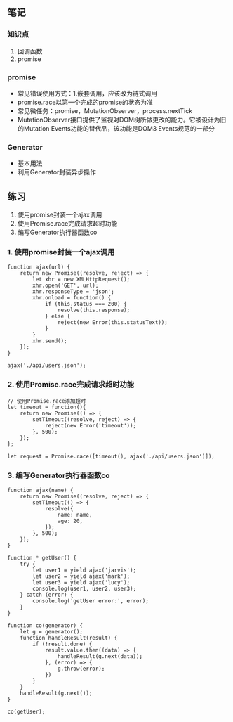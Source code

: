 ## 笔记
### 知识点
1. 回调函数
2. promise

### promise
- 常见错误使用方式：1.嵌套调用，应该改为链式调用
- promise.race以第一个完成的promise的状态为准
- 常见微任务：promise，MutationObserver，process.nextTick
- MutationObserver接口提供了监视对DOM树所做更改的能力。它被设计为旧的Mutation Events功能的替代品，该功能是DOM3 Events规范的一部分

### Generator
- 基本用法
- 利用Generator封装异步操作

## 练习
1. 使用promise封装一个ajax调用
2. 使用Promise.race完成请求超时功能
3. 编写Generator执行器函数co

### 1. 使用promise封装一个ajax调用
```
function ajax(url) {
    return new Promise((resolve, reject) => {
        let xhr = new XMLHttpRequest();
        xhr.open('GET', url);
        xhr.responseType = 'json';
        xhr.onload = function() {
            if (this.status === 200) {
                resolve(this.response);
            } else {
                reject(new Error(this.statusText));
            }
        }
        xhr.send();
    });
}

ajax('./api/users.json');
```

### 2. 使用Promise.race完成请求超时功能
```
// 使用Promise.race添加超时
let timeout = function(){
    return new Promise(() => {
        setTimeout((resolve, reject) => {
            reject(new Error('timeout'));
        }, 500);
    });
};

let request = Promise.race([timeout(), ajax('./api/users.json')]);
```
### 3. 编写Generator执行器函数co
```
function ajax(name) {
    return new Promise((resolve, reject) => {
        setTimeout(() => {
            resolve({
                name: name,
                age: 20,
            });
        }, 500);
    });
}

function * getUser() {
    try {
        let user1 = yield ajax('jarvis');
        let user2 = yield ajax('mark');
        let user3 = yield ajax('lucy');
        console.log(user1, user2, user3);
    } catch (error) {
        console.log('getUser error:', error);
    }
}

function co(generator) {
    let g = generator();
    function handleResult(result) {
        if (!result.done) {
            result.value.then((data) => {
                handleResult(g.next(data));
            }, (error) => {
                g.throw(error);
            })
        }
    }
    handleResult(g.next());
}

co(getUser);
```